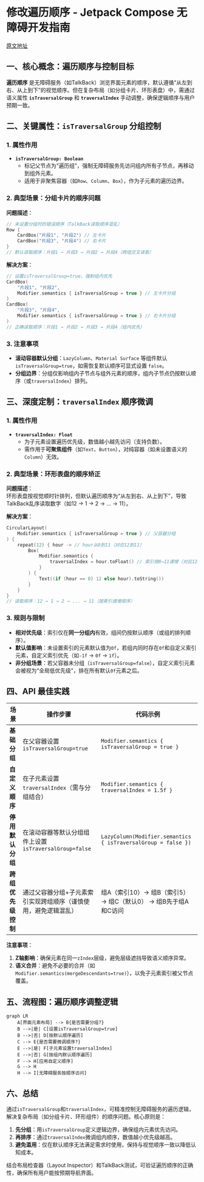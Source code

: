
# 修改遍历顺序 - Jetpack Compose 无障碍开发指南  

[原文地址](https://developer.android.google.cn/develop/ui/compose/accessibility/traversal?hl=zh-cn)  

## 一、核心概念：遍历顺序与控制目标  

**遍历顺序** 是无障碍服务（如TalkBack）浏览界面元素的顺序，默认遵循“从左到右、从上到下”的视觉顺序。但在复杂布局（如分组卡片、环形表盘）中，需通过语义属性 **`isTraversalGroup`** 和 **`traversalIndex`** 手动调整，确保逻辑顺序与用户预期一致。  

## 二、关键属性：`isTraversalGroup` 分组控制  

### 1. 属性作用  

- **`isTraversalGroup: Boolean`**  
  - 标记父节点为“遍历组”，强制无障碍服务先访问组内所有子节点，再移动到组外元素。  
  - 适用于非聚焦容器（如`Row`、`Column`、`Box`），作为子元素的遍历边界。  

### 2. 典型场景：分组卡片的顺序问题  

**问题描述**：  

```kotlin
// 未设置分组时的错误顺序（TalkBack读取顺序混乱）
Row {
    CardBox("片段1", "片段2") // 左卡片
    CardBox("片段3", "片段4") // 右卡片
}
// 默认读取顺序：片段1 → 片段3 → 片段2 → 片段4（跨组交叉读取）
```

**解决方案**：  

```kotlin
// 设置isTraversalGroup=true，强制组内优先
CardBox(
    "片段1", "片段2",
    Modifier.semantics { isTraversalGroup = true } // 左卡片分组
)
CardBox(
    "片段3", "片段4",
    Modifier.semantics { isTraversalGroup = true } // 右卡片分组
)
// 正确读取顺序：片段1 → 片段2 → 片段3 → 片段4（组内优先）
```

### 3. 注意事项  

- **滚动容器默认分组**：`LazyColumn`、`Material Surface` 等组件默认 `isTraversalGroup=true`，如需恢复默认顺序可显式设置 `false`。  
- **分组边界**：分组仅影响组内子节点与组外元素的顺序，组内子节点仍按默认顺序（或`traversalIndex`）排列。  

## 三、深度定制：`traversalIndex` 顺序微调  

### 1. 属性作用  

- **`traversalIndex: Float`**  
  - 为子元素设置遍历优先级，数值越小越先访问（支持负数）。  
  - 需作用于**可聚焦组件**（如`Text`、`Button`），对纯容器（如未设置语义的`Column`）无效。  

### 2. 典型场景：环形表盘的顺序矫正  

**问题描述**：  
环形表盘按视觉顺时针排列，但默认遍历顺序为“从左到右、从上到下”，导致TalkBack乱序读取数字（如12 → 1 → 2 → ... → 11）。  

**解决方案**：  

```kotlin
CircularLayout(
    Modifier.semantics { isTraversalGroup = true } // 父容器分组
) {
    repeat(12) { hour -> // hour从0到11（对应12到11）
        Box(
            Modifier.semantics {
                traversalIndex = hour.toFloat() // 索引按0→11递增（对应12→11的逻辑顺序）
            }
        ) {
            Text((if (hour == 0) 12 else hour).toString())
        }
    }
}
// 读取顺序：12 → 1 → 2 → ... → 11（按索引递增顺序）
```

### 3. 规则与限制  

- **相对优先级**：索引仅在**同一分组内**有效，组间仍按默认顺序（或组的排列顺序）。  
- **默认值影响**：未设置索引的元素默认值为`0f`，若组内同时存在`0f`和自定义索引元素，自定义索引优先（如`-1f` → `0f` → `1f`）。  
- **非分组场景**：若父容器未分组（`isTraversalGroup=false`），自定义索引元素会被视为“全局低优先级”，排在所有默认`0f`元素之后。  

## 四、API 最佳实践  

| 场景                  | 操作步骤                                                                 | 代码示例                                                                 |  
|-----------------------|--------------------------------------------------------------------------|--------------------------------------------------------------------------|  
| **基础分组**          | 在父容器设置`isTraversalGroup=true`                                      | `Modifier.semantics { isTraversalGroup = true }`                         |  
| **自定义顺序**        | 在子元素设置`traversalIndex`（需与分组结合）                             | `Modifier.semantics { traversalIndex = 1.5f }`                           |  
| **停用默认分组**      | 在滚动容器等默认分组组件上设置`isTraversalGroup=false`                   | `LazyColumn(Modifier.semantics { isTraversalGroup = false })`            |  
| **跨组优先级控制**    | 通过父容器分组+子元素索引实现跨组顺序（谨慎使用，避免逻辑混乱）         | 组A（索引10）→ 组B（索引5）→ 组C（默认0） → 组B先于组A和C访问         |  

**注意事项**：  

1. **Z轴影响**：确保元素在同一`zIndex`层级，避免层级遮挡导致语义顺序异常。  
2. **语义合并**：避免不必要的合并（如`Modifier.semantics(mergeDescendants=true)`），以免子元素索引被父节点覆盖。  

## 五、流程图：遍历顺序调整逻辑  

```mermaid
graph LR
    A[界面元素布局] --> B{是否需要分组?}
    B -->|是| C[设置isTraversalGroup=true]
    B -->|否| D[按默认顺序遍历]
    C --> E{是否需要微调顺序?}
    E -->|是| F[子元素设置traversalIndex]
    E -->|否| G[按组内默认顺序遍历]
    F --> H[应用自定义顺序]
    G --> H
    H --> I[无障碍服务按顺序访问]
```

## 六、总结  

通过`isTraversalGroup`和`traversalIndex`，可精准控制无障碍服务的遍历逻辑，解决复杂布局（如分组卡片、环形组件）的顺序问题。核心原则是：  

1. **先分组**：用`isTraversalGroup`定义逻辑边界，确保组内元素优先访问。  
2. **再排序**：通过`traversalIndex`微调组内顺序，数值越小优先级越高。  
3. **避免滥用**：仅在默认顺序无法满足需求时使用，保持与视觉顺序一致以降低认知成本。  

结合布局检查器（Layout Inspector）和TalkBack测试，可验证遍历顺序的正确性，确保所有用户能按预期导航界面。
